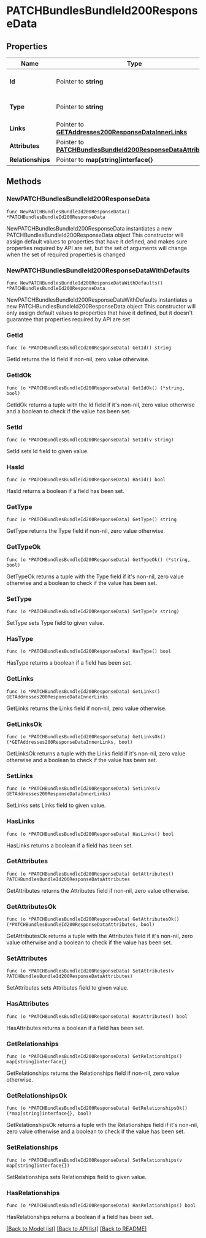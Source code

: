 # PATCHBundlesBundleId200ResponseData

## Properties

Name | Type | Description | Notes
------------ | ------------- | ------------- | -------------
**Id** | Pointer to **string** | The resource&#39;s id | [optional] 
**Type** | Pointer to **string** | The resource&#39;s type | [optional] [default to "bundles"]
**Links** | Pointer to [**GETAddresses200ResponseDataInnerLinks**](GETAddresses200ResponseDataInnerLinks.md) |  | [optional] 
**Attributes** | Pointer to [**PATCHBundlesBundleId200ResponseDataAttributes**](PATCHBundlesBundleId200ResponseDataAttributes.md) |  | [optional] 
**Relationships** | Pointer to **map[string]interface{}** |  | [optional] 

## Methods

### NewPATCHBundlesBundleId200ResponseData

`func NewPATCHBundlesBundleId200ResponseData() *PATCHBundlesBundleId200ResponseData`

NewPATCHBundlesBundleId200ResponseData instantiates a new PATCHBundlesBundleId200ResponseData object
This constructor will assign default values to properties that have it defined,
and makes sure properties required by API are set, but the set of arguments
will change when the set of required properties is changed

### NewPATCHBundlesBundleId200ResponseDataWithDefaults

`func NewPATCHBundlesBundleId200ResponseDataWithDefaults() *PATCHBundlesBundleId200ResponseData`

NewPATCHBundlesBundleId200ResponseDataWithDefaults instantiates a new PATCHBundlesBundleId200ResponseData object
This constructor will only assign default values to properties that have it defined,
but it doesn't guarantee that properties required by API are set

### GetId

`func (o *PATCHBundlesBundleId200ResponseData) GetId() string`

GetId returns the Id field if non-nil, zero value otherwise.

### GetIdOk

`func (o *PATCHBundlesBundleId200ResponseData) GetIdOk() (*string, bool)`

GetIdOk returns a tuple with the Id field if it's non-nil, zero value otherwise
and a boolean to check if the value has been set.

### SetId

`func (o *PATCHBundlesBundleId200ResponseData) SetId(v string)`

SetId sets Id field to given value.

### HasId

`func (o *PATCHBundlesBundleId200ResponseData) HasId() bool`

HasId returns a boolean if a field has been set.

### GetType

`func (o *PATCHBundlesBundleId200ResponseData) GetType() string`

GetType returns the Type field if non-nil, zero value otherwise.

### GetTypeOk

`func (o *PATCHBundlesBundleId200ResponseData) GetTypeOk() (*string, bool)`

GetTypeOk returns a tuple with the Type field if it's non-nil, zero value otherwise
and a boolean to check if the value has been set.

### SetType

`func (o *PATCHBundlesBundleId200ResponseData) SetType(v string)`

SetType sets Type field to given value.

### HasType

`func (o *PATCHBundlesBundleId200ResponseData) HasType() bool`

HasType returns a boolean if a field has been set.

### GetLinks

`func (o *PATCHBundlesBundleId200ResponseData) GetLinks() GETAddresses200ResponseDataInnerLinks`

GetLinks returns the Links field if non-nil, zero value otherwise.

### GetLinksOk

`func (o *PATCHBundlesBundleId200ResponseData) GetLinksOk() (*GETAddresses200ResponseDataInnerLinks, bool)`

GetLinksOk returns a tuple with the Links field if it's non-nil, zero value otherwise
and a boolean to check if the value has been set.

### SetLinks

`func (o *PATCHBundlesBundleId200ResponseData) SetLinks(v GETAddresses200ResponseDataInnerLinks)`

SetLinks sets Links field to given value.

### HasLinks

`func (o *PATCHBundlesBundleId200ResponseData) HasLinks() bool`

HasLinks returns a boolean if a field has been set.

### GetAttributes

`func (o *PATCHBundlesBundleId200ResponseData) GetAttributes() PATCHBundlesBundleId200ResponseDataAttributes`

GetAttributes returns the Attributes field if non-nil, zero value otherwise.

### GetAttributesOk

`func (o *PATCHBundlesBundleId200ResponseData) GetAttributesOk() (*PATCHBundlesBundleId200ResponseDataAttributes, bool)`

GetAttributesOk returns a tuple with the Attributes field if it's non-nil, zero value otherwise
and a boolean to check if the value has been set.

### SetAttributes

`func (o *PATCHBundlesBundleId200ResponseData) SetAttributes(v PATCHBundlesBundleId200ResponseDataAttributes)`

SetAttributes sets Attributes field to given value.

### HasAttributes

`func (o *PATCHBundlesBundleId200ResponseData) HasAttributes() bool`

HasAttributes returns a boolean if a field has been set.

### GetRelationships

`func (o *PATCHBundlesBundleId200ResponseData) GetRelationships() map[string]interface{}`

GetRelationships returns the Relationships field if non-nil, zero value otherwise.

### GetRelationshipsOk

`func (o *PATCHBundlesBundleId200ResponseData) GetRelationshipsOk() (*map[string]interface{}, bool)`

GetRelationshipsOk returns a tuple with the Relationships field if it's non-nil, zero value otherwise
and a boolean to check if the value has been set.

### SetRelationships

`func (o *PATCHBundlesBundleId200ResponseData) SetRelationships(v map[string]interface{})`

SetRelationships sets Relationships field to given value.

### HasRelationships

`func (o *PATCHBundlesBundleId200ResponseData) HasRelationships() bool`

HasRelationships returns a boolean if a field has been set.


[[Back to Model list]](../README.md#documentation-for-models) [[Back to API list]](../README.md#documentation-for-api-endpoints) [[Back to README]](../README.md)


